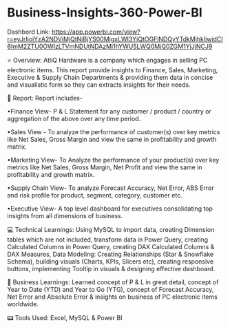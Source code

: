 # Business-Insights-360-Power-BI

Dashbord Link: https://app.powerbi.com/view?r=eyJrIjoiYzA2NDViMjQtNjBjYS00MjgxLWI3YjQtOGFlNDQyYTdkMjhkIiwidCI6ImM2ZTU0OWIzLTVmNDUtNDAzMi1hYWU5LWQ0MjQ0ZGM1YjJjNCJ9

⭐ Overview:
AtliQ Hardware is a company which engages in selling PC electronic items. This report provide insights to Finance, Sales, Marketing, Executive & Supply Chain Departments & providing them data in concise and visualistic form so they can extracts insights for their needs.

📄 Report:
Report includes-

•Finance View- P & L Statement for any customer / product / country or aggregation of the above over any time period.

•Sales View - To analyze the performance of customer(s) over key metrics like Net Sales, Gross Margin and view the same in profitability and growth matrix.

•Marketing View- To Analyze the performance of your product(s) over key metrics like Net Sales, Gross Margin, Net Profit and view the same in profitability and growth matrix.

•Supply Chain View- To analyze Forecast Accuracy, Net Error, ABS Error and risk profile for product, segment, category, customer etc.

•Executive View- A top level dashboard for executives consolidating top insights from all dimensions of business.

💻 Technical Learnings:
Using MySQL to import data, creating Dimension tables which are not included, transform data in Power Query, creating Calculated Columns in Power Query, creating DAX Calculated Columns & DAX Measures, Data Modeling: Creating Relationships (Star & Snowflake Schema), building visuals (Charts, KPIs, Slicers etc), creating responsive buttons, implementing Tooltip in visuals & designing effective dashboard.

💼 Business Learnings:
Learned concept of P & L in great detail, concept of Year to Date (YTD) and Year to Go (YTG), concept of Forecast Accuracy, Net Error and Absolute Error & insights on business of PC electronic items worldwide.

📟 Tools Used:
Excel, MySQL & Power BI
